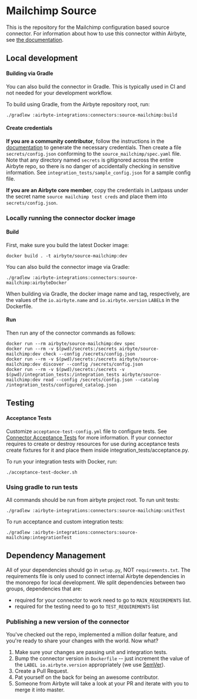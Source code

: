 # Mailchimp Source

This is the repository for the Mailchimp configuration based source connector.
For information about how to use this connector within Airbyte, see [the documentation](https://docs.airbyte.com/integrations/sources/mailchimp).

## Local development

#### Building via Gradle
You can also build the connector in Gradle. This is typically used in CI and not needed for your development workflow.

To build using Gradle, from the Airbyte repository root, run:
```
./gradlew :airbyte-integrations:connectors:source-mailchimp:build
```

#### Create credentials
**If you are a community contributor**, follow the instructions in the [documentation](https://docs.airbyte.com/integrations/sources/mailchimp)
to generate the necessary credentials. Then create a file `secrets/config.json` conforming to the `source_mailchimp/spec.yaml` file.
Note that any directory named `secrets` is gitignored across the entire Airbyte repo, so there is no danger of accidentally checking in sensitive information.
See `integration_tests/sample_config.json` for a sample config file.

**If you are an Airbyte core member**, copy the credentials in Lastpass under the secret name `source mailchimp test creds`
and place them into `secrets/config.json`.

### Locally running the connector docker image

#### Build
First, make sure you build the latest Docker image:
```
docker build . -t airbyte/source-mailchimp:dev
```

You can also build the connector image via Gradle:
```
./gradlew :airbyte-integrations:connectors:source-mailchimp:airbyteDocker
```
When building via Gradle, the docker image name and tag, respectively, are the values of the `io.airbyte.name` and `io.airbyte.version` `LABEL`s in
the Dockerfile.

#### Run
Then run any of the connector commands as follows:
```
docker run --rm airbyte/source-mailchimp:dev spec
docker run --rm -v $(pwd)/secrets:/secrets airbyte/source-mailchimp:dev check --config /secrets/config.json
docker run --rm -v $(pwd)/secrets:/secrets airbyte/source-mailchimp:dev discover --config /secrets/config.json
docker run --rm -v $(pwd)/secrets:/secrets -v $(pwd)/integration_tests:/integration_tests airbyte/source-mailchimp:dev read --config /secrets/config.json --catalog /integration_tests/configured_catalog.json
```
## Testing

#### Acceptance Tests
Customize `acceptance-test-config.yml` file to configure tests. See [Connector Acceptance Tests](https://docs.airbyte.com/connector-development/testing-connectors/connector-acceptance-tests-reference) for more information.
If your connector requires to create or destroy resources for use during acceptance tests create fixtures for it and place them inside integration_tests/acceptance.py.

To run your integration tests with Docker, run:
```
./acceptance-test-docker.sh
```

### Using gradle to run tests
All commands should be run from airbyte project root.
To run unit tests:
```
./gradlew :airbyte-integrations:connectors:source-mailchimp:unitTest
```
To run acceptance and custom integration tests:
```
./gradlew :airbyte-integrations:connectors:source-mailchimp:integrationTest
```

## Dependency Management
All of your dependencies should go in `setup.py`, NOT `requirements.txt`. The requirements file is only used to connect internal Airbyte dependencies in the monorepo for local development.
We split dependencies between two groups, dependencies that are:
* required for your connector to work need to go to `MAIN_REQUIREMENTS` list.
* required for the testing need to go to `TEST_REQUIREMENTS` list

### Publishing a new version of the connector
You've checked out the repo, implemented a million dollar feature, and you're ready to share your changes with the world. Now what?
1. Make sure your changes are passing unit and integration tests.
1. Bump the connector version in `Dockerfile` -- just increment the value of the `LABEL io.airbyte.version` appropriately (we use [SemVer](https://semver.org/)).
1. Create a Pull Request.
1. Pat yourself on the back for being an awesome contributor.
1. Someone from Airbyte will take a look at your PR and iterate with you to merge it into master.
